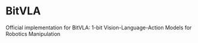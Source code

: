 # BitVLA
Official implementation for BitVLA: 1-bit Vision-Language-Action Models for Robotics Manipulation
